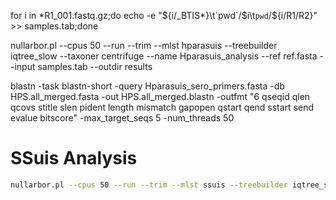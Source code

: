 for i in *R1_001.fastq.gz;do echo -e "${i/_BTIS*}\t`pwd`/$i\t`pwd`/${i/R1/R2}" >> samples.tab;done

nullarbor.pl --cpus 50 --run --trim --mlst hparasuis --treebuilder iqtree_slow --taxoner centrifuge --name Hparasuis_analysis --ref ref.fasta --input samples.tab --outdir results


blastn -task blastn-short -query Hparasuis_sero_primers.fasta -db HPS.all_merged.fasta -out HPS.all_merged.blastn -outfmt "6 qseqid qlen qcovs stitle slen pident length mismatch gapopen qstart qend sstart send evalue bitscore" -max_target_seqs 5 -num_threads 50



# SSuis Analysis

```bash
nullarbor.pl --cpus 50 --run --trim --mlst ssuis --treebuilder iqtree_slow --taxoner centrifuge --name ssuis_analysis --ref Ssuis_ref.fa --input samples.tab --outdir results
```
